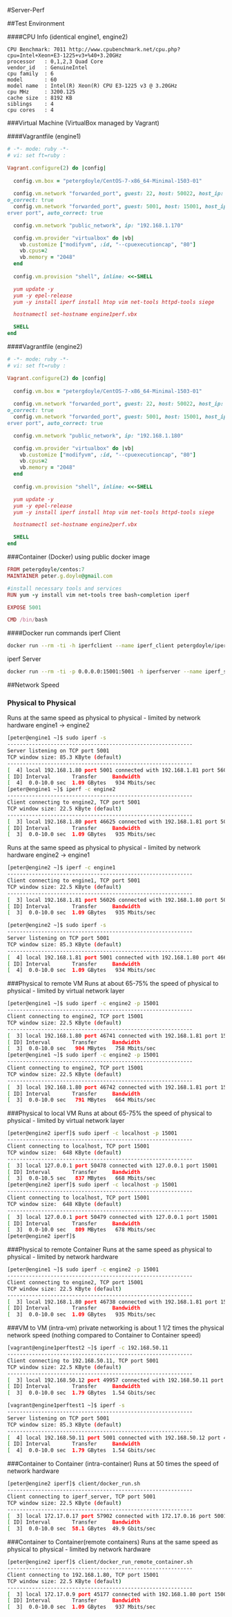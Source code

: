 #Server-Perf

##Test Environment

####CPU Info (identical engine1, engine2) 

	CPU Benchmark: 7011 http://www.cpubenchmark.net/cpu.php?cpu=Intel+Xeon+E3-1225+v3+%40+3.20GHz 
    processor	: 0,1,2,3 Quad Core 
    vendor_id	: GenuineIntel
    cpu family	: 6
    model		: 60
    model name	: Intel(R) Xeon(R) CPU E3-1225 v3 @ 3.20GHz
    cpu MHz		: 3200.125
    cache size	: 8192 KB
    siblings	: 4
    cpu cores	: 4

###Virtual Machine (VirtualBox managed by Vagrant)

####Vagrantfile (engine1)
```ruby
# -*- mode: ruby -*-
# vi: set ft=ruby :

Vagrant.configure(2) do |config|
  
  config.vm.box = "petergdoyle/CentOS-7-x86_64-Minimal-1503-01"
  
  config.vm.network "forwarded_port", guest: 22, host: 50022, host_ip: "0.0.0.0", id: "ssh", aut
o_correct: true
  config.vm.network "forwarded_port", guest: 5001, host: 15001, host_ip: "0.0.0.0", id: "iperf s
erver port", auto_correct: true

  config.vm.network "public_network", ip: "192.168.1.170"

  config.vm.provider "virtualbox" do |vb|
    vb.customize ["modifyvm", :id, "--cpuexecutioncap", "80"]
    vb.cpus=2
    vb.memory = "2048"
  end
  
  config.vm.provision "shell", inline: <<-SHELL

  yum update -y
  yum -y epel-release 
  yum -y install iperf install htop vim net-tools httpd-tools siege  

  hostnamectl set-hostname engine1perf.vbx

  SHELL
end
```


####Vagrantfile (engine2)
```ruby
# -*- mode: ruby -*-
# vi: set ft=ruby :

Vagrant.configure(2) do |config|
  
  config.vm.box = "petergdoyle/CentOS-7-x86_64-Minimal-1503-01"
  
  config.vm.network "forwarded_port", guest: 22, host: 50022, host_ip: "0.0.0.0", id: "ssh", aut
o_correct: true
  config.vm.network "forwarded_port", guest: 5001, host: 15001, host_ip: "0.0.0.0", id: "iperf s
erver port", auto_correct: true

  config.vm.network "public_network", ip: "192.168.1.180"

  config.vm.provider "virtualbox" do |vb|
    vb.customize ["modifyvm", :id, "--cpuexecutioncap", "80"]
    vb.cpus=2
    vb.memory = "2048"
  end
  
  config.vm.provision "shell", inline: <<-SHELL

  yum update -y
  yum -y epel-release 
  yum -y install iperf install htop vim net-tools httpd-tools siege  

  hostnamectl set-hostname engine2perf.vbx

  SHELL
end
```

###Container (Docker) using public docker image 
```ruby
FROM petergdoyle/centos:7
MAINTAINER peter.g.doyle@gmail.com

#install necessary tools and services 
RUN yum -y install vim net-tools tree bash-completion iperf

EXPOSE 5001

CMD /bin/bash

```

####Docker run commands
iperf Client 
```bash
docker run --rm -ti -h iperfclient --name iperf_client petergdoyle/iperf iperf -c iperf_server
```

iperf Server
```bash
docker run --rm -ti -p 0.0.0.0:15001:5001 -h iperfserver --name iperf_server petergdoyle/iperf iperf -s
```





##Network Speed 

### Physical to Physical
Runs at the same speed as physical to physical - limited by network hardware 
engine1 -> engine2
```bash
[peter@engine1 ~]$ sudo iperf -s
------------------------------------------------------------
Server listening on TCP port 5001
TCP window size: 85.3 KByte (default)
------------------------------------------------------------
[  4] local 192.168.1.80 port 5001 connected with 192.168.1.81 port 56026
[ ID] Interval       Transfer     Bandwidth
[  4]  0.0-10.0 sec  1.09 GBytes   934 Mbits/sec
[peter@engine1 ~]$ iperf -c engine2
------------------------------------------------------------
Client connecting to engine2, TCP port 5001
TCP window size: 22.5 KByte (default)
------------------------------------------------------------
[  3] local 192.168.1.80 port 46625 connected with 192.168.1.81 port 5001
[ ID] Interval       Transfer     Bandwidth
[  3]  0.0-10.0 sec  1.09 GBytes   935 Mbits/sec

```

Runs at the same speed as physical to physical - limited by network hardware 
engine2 -> engine1

```bash
[peter@engine2 ~]$ iperf -c engine1 
------------------------------------------------------------
Client connecting to engine1, TCP port 5001
TCP window size: 22.5 KByte (default)
------------------------------------------------------------
[  3] local 192.168.1.81 port 56026 connected with 192.168.1.80 port 5001
[ ID] Interval       Transfer     Bandwidth
[  3]  0.0-10.0 sec  1.09 GBytes   935 Mbits/sec

[peter@engine2 ~]$ sudo iperf -s
------------------------------------------------------------
Server listening on TCP port 5001
TCP window size: 85.3 KByte (default)
------------------------------------------------------------
[  4] local 192.168.1.81 port 5001 connected with 192.168.1.80 port 46625
[ ID] Interval       Transfer     Bandwidth
[  4]  0.0-10.0 sec  1.09 GBytes   934 Mbits/sec

```

###Physical to remote VM
Runs at about 65-75% the speed of physical to physical - limited by virtual network layer
```bash
[peter@engine1 ~]$ sudo iperf -c engine2 -p 15001
------------------------------------------------------------
Client connecting to engine2, TCP port 15001
TCP window size: 22.5 KByte (default)
------------------------------------------------------------
[  3] local 192.168.1.80 port 46741 connected with 192.168.1.81 port 15001
[ ID] Interval       Transfer     Bandwidth
[  3]  0.0-10.0 sec   904 MBytes   758 Mbits/sec
[peter@engine1 ~]$ sudo iperf -c engine2 -p 15001
------------------------------------------------------------
Client connecting to engine2, TCP port 15001
TCP window size: 22.5 KByte (default)
------------------------------------------------------------
[  3] local 192.168.1.80 port 46742 connected with 192.168.1.81 port 15001
[ ID] Interval       Transfer     Bandwidth
[  3]  0.0-10.0 sec   791 MBytes   664 Mbits/sec
```

###Physical to local VM
Runs at about 65-75% the speed of physical to physical - limited by virtual network layer
```bash
[peter@engine2 iperf]$ sudo iperf -c localhost -p 15001
------------------------------------------------------------
Client connecting to localhost, TCP port 15001
TCP window size:  648 KByte (default)
------------------------------------------------------------
[  3] local 127.0.0.1 port 50478 connected with 127.0.0.1 port 15001
[ ID] Interval       Transfer     Bandwidth
[  3]  0.0-10.5 sec   837 MBytes   668 Mbits/sec
[peter@engine2 iperf]$ sudo iperf -c localhost -p 15001
------------------------------------------------------------
Client connecting to localhost, TCP port 15001
TCP window size:  648 KByte (default)
------------------------------------------------------------
[  3] local 127.0.0.1 port 50479 connected with 127.0.0.1 port 15001
[ ID] Interval       Transfer     Bandwidth
[  3]  0.0-10.0 sec   809 MBytes   678 Mbits/sec
[peter@engine2 iperf]$ 
```

###Physical to remote Container
Runs at the same speed as physical to physical - limited by network hardware 
```bash
[peter@engine1 ~]$ sudo iperf -c engine2 -p 15001
------------------------------------------------------------
Client connecting to engine2, TCP port 15001
TCP window size: 22.5 KByte (default)
------------------------------------------------------------
[  3] local 192.168.1.80 port 46738 connected with 192.168.1.81 port 15001
[ ID] Interval       Transfer     Bandwidth
[  3]  0.0-10.0 sec  1.09 GBytes   935 Mbits/sec
```

###VM to VM (intra-vm)
private networking is about 1 1/2 times the physical network speed (nothing compared to Container to Container speed)
```bash
[vagrant@engine1perftest2 ~]$ iperf -c 192.168.50.11
------------------------------------------------------------
Client connecting to 192.168.50.11, TCP port 5001
TCP window size: 22.5 KByte (default)
------------------------------------------------------------
[  3] local 192.168.50.12 port 49957 connected with 192.168.50.11 port 5001
[ ID] Interval       Transfer     Bandwidth
[  3]  0.0-10.0 sec  1.79 GBytes  1.54 Gbits/sec

[vagrant@engine1perftest1 ~]$ iperf -s
------------------------------------------------------------
Server listening on TCP port 5001
TCP window size: 85.3 KByte (default)
------------------------------------------------------------
[  4] local 192.168.50.11 port 5001 connected with 192.168.50.12 port 49957
[ ID] Interval       Transfer     Bandwidth
[  4]  0.0-10.0 sec  1.79 GBytes  1.54 Gbits/sec
```

###Container to Container (intra-container)
Runs at 50 times the speed of network hardware 
```bash
[peter@engine2 iperf]$ client/docker_run.sh 
------------------------------------------------------------
Client connecting to iperf_server, TCP port 5001
TCP window size: 22.5 KByte (default)
------------------------------------------------------------
[  3] local 172.17.0.17 port 57902 connected with 172.17.0.16 port 5001
[ ID] Interval       Transfer     Bandwidth
[  3]  0.0-10.0 sec  58.1 GBytes  49.9 Gbits/sec
```

###Container to Container(remote containers)
Runs at the same speed as physical to physical - limited by network hardware 
```bash
[peter@engine2 iperf]$ client/docker_run_remote_container.sh 
------------------------------------------------------------
Client connecting to 192.168.1.80, TCP port 15001
TCP window size: 22.5 KByte (default)
------------------------------------------------------------
[  3] local 172.17.0.9 port 45177 connected with 192.168.1.80 port 15001
[ ID] Interval       Transfer     Bandwidth
[  3]  0.0-10.0 sec  1.09 GBytes   937 Mbits/sec
```